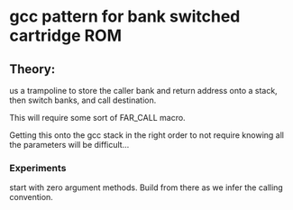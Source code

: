 # gcc pattern for bank switched cartridge ROM

## Theory:

us a trampoline to store the caller bank and return address
onto a stack, then switch banks, and call destination.

This will require some sort of FAR_CALL macro. 

Getting this onto the gcc stack in the right order to not 
require knowing all the parameters will be difficult...

### Experiments

start with zero argument methods. Build from there as we 
infer the calling convention.

